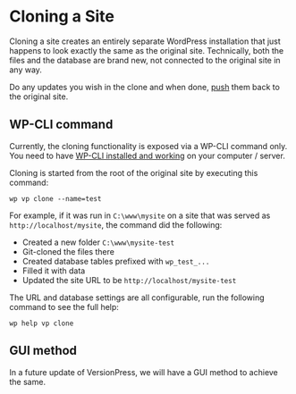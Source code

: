 # Cloning a Site #

Cloning a site creates an entirely separate WordPress installation that just happens to look exactly the same as the original site. Technically, both the files and the database are brand new, not connected to the original site in any way.

Do any updates you wish in the clone and when done, [push](./merging) them back to the original site.


## WP-CLI command

Currently, the cloning functionality is exposed via a WP-CLI command only. You need to have [WP-CLI installed and working](../feature-focus/wp-cli) on your computer / server.

Cloning is started from the root of the original site by executing this command:

    wp vp clone --name=test

For example, if it was run in `C:\www\mysite` on a site that was served as `http://localhost/mysite`, the command did the following:

 * Created a new folder `C:\www\mysite-test`
 * Git-cloned the files there
 * Created database tables prefixed with `wp_test_...`
 * Filled it with data
 * Updated the site URL to be `http://localhost/mysite-test`

The URL and database settings are all configurable, run the following command to see the full help:

    wp help vp clone


## GUI method ##

In a future update of VersionPress, we will have a GUI method to achieve the same.